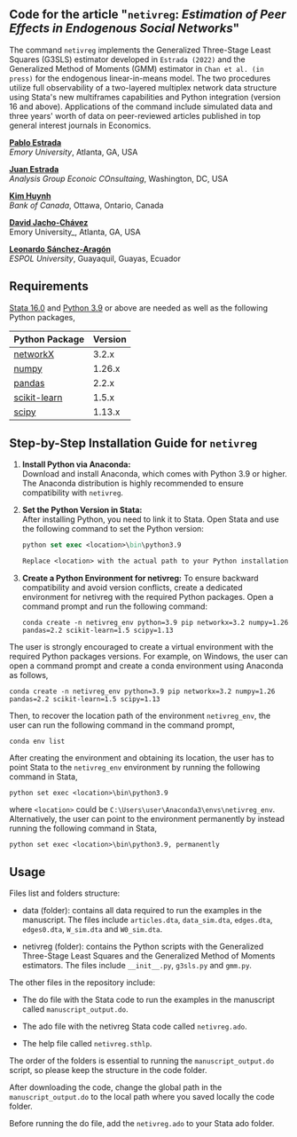 ## Code for the article "```netivreg```: _Estimation of Peer Effects in Endogenous Social Networks_"

The command ```netivreg```  implements the Generalized Three-Stage Least Squares (G3SLS) estimator developed in
```Estrada (2022)``` and the Generalized Method of Moments (GMM) estimator in ```Chan et al. (in press)``` for the endogenous linear-in-means model. 
The two procedures utilize full observability of a two-layered multiplex network data structure using Stata's new multiframes capabilities 
and Python integration (version 16 and above). Applications of the command include simulated data and three years' worth of 
data on peer-reviewed articles published in top general interest journals in Economics.

[**Pablo Estrada**](https://pabloestrada.io/)  
_Emory University_, Atlanta, GA, USA  

[**Juan Estrada**](https://www.juanestrada.info/)  
 _Analysis Group Econoic COnsultaing_, Washington, DC, USA  

[**Kim Huynh**](https://kphuynh.pages.iu.edu/)  
_Bank of Canada_, Ottawa, Ontario, Canada  

[**David Jacho-Chávez**](https://www.davidjachochavez.org/)  
Emory University_, Atlanta, GA, USA  

[**Leonardo Sánchez-Aragón**](https://leonardosanchezaragon.netlify.app/)  
_ESPOL University_, Guayaquil, Guayas, Ecuador  

## Requirements

[Stata 16.0](https://www.stata.com/) and [Python 3.9](https://www.python.org/) or above are needed as well as the following Python packages,

| Python Package | Version |
| ----------- | ----------- |
| [networkX](https://networkx.org/) | 3.2.x |
| [numpy](https://numpy.org/) | 1.26.x |
| [pandas](https://pandas.pydata.org/) | 2.2.x |
| [scikit-learn](https://scikit-learn.org/) | 1.5.x |
| [scipy](https://scipy.org/) | 1.13.x |


## Step-by-Step Installation Guide for `netivreg`

1. **Install Python via Anaconda:**  
   Download and install Anaconda, which comes with Python 3.9 or higher. The Anaconda distribution is highly recommended to ensure compatibility with `netivreg`.

2. **Set the Python Version in Stata:**  
   After installing Python, you need to link it to Stata. Open Stata and use the following command to set the Python version:
   ```stata
   python set exec <location>\bin\python3.9

   Replace <location> with the actual path to your Python installation, typically found within the Anaconda folder.

3. **Create a Python Environment for netivreg:**
   To ensure backward compatibility and avoid version conflicts, create a dedicated environment for netivreg with the required Python packages. 
   Open a command prompt and run the following command:

   ```
   conda create -n netivreg_env python=3.9 pip networkx=3.2 numpy=1.26 pandas=2.2 scikit-learn=1.5 scipy=1.13
   ```
        

The user is strongly encouraged to create a virtual environment with the required Python packages versions. For example, on Windows, the user can open a command prompt and create a conda environment using Anaconda as follows,

```
conda create -n netivreg_env python=3.9 pip networkx=3.2 numpy=1.26 pandas=2.2 scikit-learn=1.5 scipy=1.13
```

Then, to recover the location path of the environment `netivreg_env`, the user can run the following command in the command prompt,

```
conda env list
```

After creating the environment and obtaining its location, the user has to point Stata to the `netivreg_env` environment by running the following command in Stata,

```
python set exec <location>\bin\python3.9
```

where `<location>` could be `C:\Users\user\Anaconda3\envs\netivreg_env`. Alternatively, the user can point to the environment permanently by instead running the following command in Stata,

```
python set exec <location>\bin\python3.9, permanently
```

## Usage 

Files list and folders structure:

- data (folder): contains all data required to run the examples in the manuscript. The files include ```articles.dta```, ```data_sim.dta```, ```edges.dta```, ```edges0.dta```, ```W_sim.dta``` and ```W0_sim.dta```.

- netivreg (folder): contains the Python scripts with the Generalized Three-Stage Least Squares and the Generalized Method of Moments estimators. The files include ```__init__.py```, ```g3sls.py``` and ```gmm.py```. 

The other files in the repository include:

- The do file with the Stata code to run the examples in the manuscript called ```manuscript_output.do```.

- The ado file with the netivreg Stata code called ```netivreg.ado```. 

- The help file called ```netivreg.sthlp```. 

The order of the folders is essential to running the ```manuscript_output.do``` script, so please keep the structure in the code folder. 

After downloading the code, change the global path in the ```manuscript_output.do``` to the local path where you saved locally the code folder.  

Before running the do file, add the ```netivreg.ado``` to your Stata ado folder.
